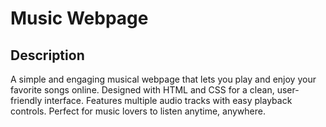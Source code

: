 # Music Webpage
## Description 
A simple and engaging musical webpage that lets you play and enjoy your favorite songs online.
Designed with HTML and CSS for a clean, user-friendly interface.
Features multiple audio tracks with easy playback controls.
Perfect for music lovers to listen anytime, anywhere.
